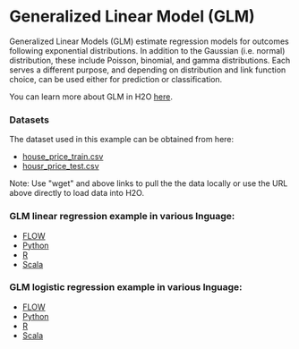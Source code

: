 # Generalized Linear Model  (GLM)  # 

Generalized Linear Models (GLM) estimate regression models for outcomes following exponential distributions. In addition to the Gaussian (i.e. normal) distribution, these include Poisson, binomial, and gamma distributions. Each serves a different purpose, and depending on distribution and link function choice, can be used either for prediction or classification.

You can learn more about GLM in H2O [here](http://docs.h2o.ai/h2o/latest-stable/h2o-docs/data-science/glm.html).

### Datasets ###
The dataset used in this example can be obtained from here:
 - [house_price_train.csv](https://raw.githubusercontent.com/Avkash/mldl/master/data/house_price_train.csv)
 - [housr_price_test.csv](https://raw.githubusercontent.com/Avkash/mldl/master/data/house_price_test.csv)

Note: Use "wget" and above links to pull the the data locally or use the URL above directly to load data into H2O.

### GLM linear regression example in various lnguage: ### 

- [FLOW](https://github.com/Avkash/mldl/blob/master/orgs/h2o/guide/algo/h2o_algo_glm_flow.md)
- [Python](https://github.com/Avkash/mldl/blob/master/orgs/h2o/guide/algo/h2o_algo_glm_python.md)
- [R](https://github.com/Avkash/mldl/blob/master/orgs/h2o/guide/algo/h2o_algo_glm_r.md)
- [Scala](https://github.com/Avkash/mldl/blob/master/orgs/h2o/guide/algo/h2o_algo_glm_scala.md)


### GLM logistic regression example in various lnguage: ### 

- [FLOW](https://github.com/Avkash/mldl/blob/master/orgs/h2o/guide/algo/h2o_algo_glm_log_flow.md)
- [Python](https://github.com/Avkash/mldl/blob/master/orgs/h2o/guide/algo/h2o_algo_glm_log_python.md)
- [R](https://github.com/Avkash/mldl/blob/master/orgs/h2o/guide/algo/h2o_algo_glm_log_R.md)
- [Scala](https://github.com/Avkash/mldl/blob/master/orgs/h2o/guide/algo/h2o_algo_glm_log_scala.md)

